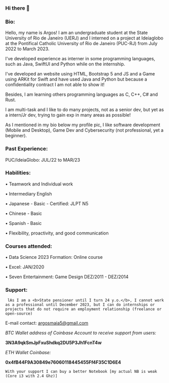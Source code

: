 ### Hi there 👋

### Bio: 

Hello, my name is Argos! I am an undergraduate student at the State University of Rio de Janeiro (UERJ) and I interned on a project at Ideiaglobo at the Pontifical Catholic University of Rio de Janeiro (PUC-RJ) from July 2022 to March 2023.
<p>I've developed experience as interner in some programming languages, such as Java, SwiftUI and Python while on the internship.
<p>I've developed an website using HTML, Bootstrap 5 and JS and a Game using ARKit for Swift and have used Java and Python but because a confidentiality contract I am not able to show it!
<p>Besides, I am learning others programming languages as C, C++, C# and Rust.
<p>I am multi-task and I like to do many projects, not as a senior dev, but yet as a intern/Jr dev, trying to gain exp in many areas as possible!

As I mentioned in my bio below my profile pic, I like software development (Mobile and Desktop), Game Dev and Cybersecurity (not professional, yet a beginner).

### Past Experience:
PUC/IdeiaGlobo: JUL/22 to MAR/23

### Habilities:
<p>• Teamwork and Individual work
<p>• Intermediary English
<p>• Japanese - Basic - Certified: JLPT N5
<p>• Chinese - Basic
<p>• Spanish - Basic 

<p>• Flexibility, proactivity, and good communication

### Courses attended:
<p>• Data Science 2023 Formation: Online course
<p>• Excel: JAN/2020
<p>• Seven Entertainment: Game Design DEZ/2011 - DEZ/2014

### Support:

``` lAs I am a <b>State pensioner until I turn 24 y.o.</b>, I cannot work as a professional until December 2023, but I can do internships or projects that do not require an employment relationship (freelance or open-source)```

E-mail contact: argosmaia5@gmail.com

<i>BTC Wallet address of Coinbase Account to receive support from users:</i>
<p>
<b>3N3A9qkSmJpFxuShdkq2DU5P3Jh1FcnT4w</b>
<p>
<i>ETH Wallet Coinbase:</i>
<p>
<b>0x4fB44F9A30849e76060118445455Ff4F35C1D6E4</b>

```With your support I can buy a better Notebook [my actual NB is weak (Core i3 with 2.4 Ghz)]```
